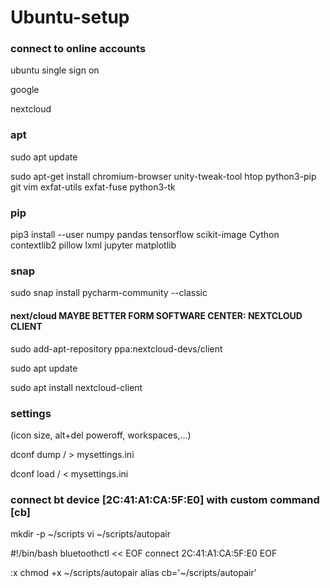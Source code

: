 # Ubuntu-setup
### connect to online accounts
ubuntu single sign on

google

nextcloud


### apt
sudo apt update

sudo apt-get install chromium-browser unity-tweak-tool htop python3-pip git vim exfat-utils exfat-fuse  python3-tk



### pip
pip3 install --user numpy pandas tensorflow scikit-image Cython contextlib2 pillow lxml jupyter matplotlib


### snap
sudo snap install pycharm-community --classic


#### next/cloud MAYBE BETTER FORM SOFTWARE CENTER: NEXTCLOUD CLIENT
sudo add-apt-repository ppa:nextcloud-devs/client

sudo apt update

sudo apt install nextcloud-client




### settings
(icon size, alt+del poweroff, workspaces,...)

dconf dump / > mysettings.ini

dconf load / < mysettings.ini

### connect bt device [2C:41:A1:CA:5F:E0] with custom command [cb]
mkdir -p ~/scripts
vi ~/scripts/autopair

#!/bin/bash
bluetoothctl << EOF
connect 2C:41:A1:CA:5F:E0
EOF

:x
chmod +x ~/scripts/autopair
alias cb='~/scripts/autopair'
